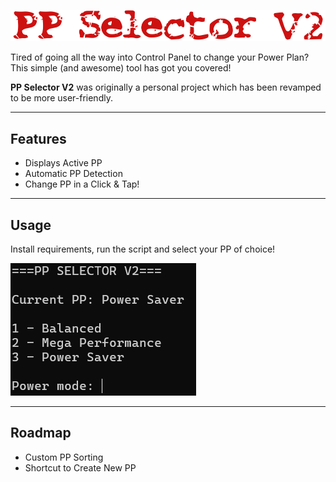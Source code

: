 ![logo](img/logo.png)

Tired of going all the way into Control Panel to change your Power Plan? This simple (and awesome) tool has got you covered! 

**PP Selector V2** was originally a personal project which has been revamped to be more user-friendly.

---

## Features

- Displays Active PP
- Automatic PP Detection
- Change PP in a Click & Tap!

---

## Usage

Install requirements, run the script and select your PP of choice!

![demo](img/demo.png)

---

## Roadmap

- Custom PP Sorting
- Shortcut to Create New PP
